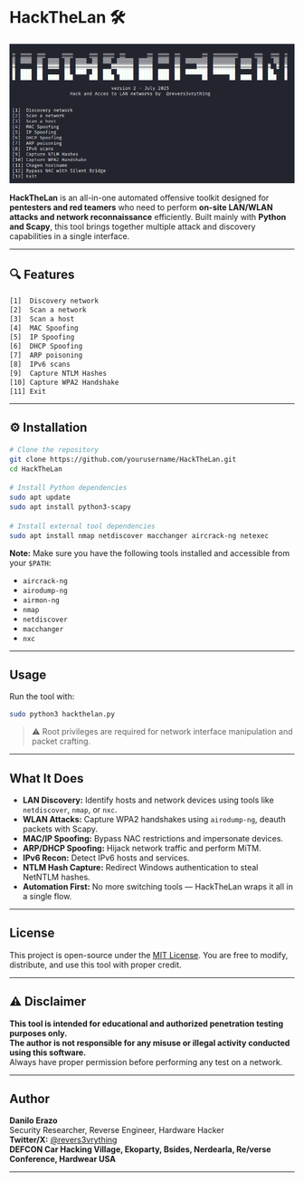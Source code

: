 # HackTheLan 🛠️
![alt text](tool.png)

**HackTheLan** is an all-in-one automated offensive toolkit designed for **pentesters and red teamers** who need to perform **on-site LAN/WLAN attacks and network reconnaissance** efficiently. Built mainly with **Python and Scapy**, this tool brings together multiple attack and discovery capabilities in a single interface.

---

## 🔍 Features

```
[1]  Discovery network
[2]  Scan a network
[3]  Scan a host
[4]  MAC Spoofing
[5]  IP Spoofing
[6]  DHCP Spoofing
[7]  ARP poisoning
[8]  IPv6 scans
[9]  Capture NTLM Hashes
[10] Capture WPA2 Handshake
[11] Exit
```

---

## ⚙️ Installation

```bash
# Clone the repository
git clone https://github.com/yourusername/HackTheLan.git
cd HackTheLan

# Install Python dependencies
sudo apt update
sudo apt install python3-scapy

# Install external tool dependencies
sudo apt install nmap netdiscover macchanger aircrack-ng netexec
```

**Note:** Make sure you have the following tools installed and accessible from your `$PATH`:

- `aircrack-ng`
- `airodump-ng`
- `airmon-ng`
- `nmap`
- `netdiscover`
- `macchanger`
- `nxc`

---

## Usage

Run the tool with:

```bash
sudo python3 hackthelan.py
```

> ⚠️ Root privileges are required for network interface manipulation and packet crafting.

---

## What It Does

- **LAN Discovery:** Identify hosts and network devices using tools like `netdiscover`, `nmap`, or `nxc`.
- **WLAN Attacks:** Capture WPA2 handshakes using `airodump-ng`, deauth packets with Scapy.
- **MAC/IP Spoofing:** Bypass NAC restrictions and impersonate devices.
- **ARP/DHCP Spoofing:** Hijack network traffic and perform MiTM.
- **IPv6 Recon:** Detect IPv6 hosts and services.
- **NTLM Hash Capture:** Redirect Windows authentication to steal NetNTLM hashes.
- **Automation First:** No more switching tools — HackTheLan wraps it all in a single flow.

---

## License

This project is open-source under the [MIT License](https://opensource.org/licenses/MIT). You are free to modify, distribute, and use this tool with proper credit.

---

## ⚠️ Disclaimer

**This tool is intended for educational and authorized penetration testing purposes only.**  
**The author is not responsible for any misuse or illegal activity conducted using this software.**  
Always have proper permission before performing any test on a network.

---

## Author

**Danilo Erazo**  
Security Researcher, Reverse Engineer, Hardware Hacker  
**Twitter/X:** [@revers3vrything](https://x.com/revers3vrything)  
**DEFCON Car Hacking Village, Ekoparty, Bsides, Nerdearla, Re/verse Conference, Hardwear USA**

---
